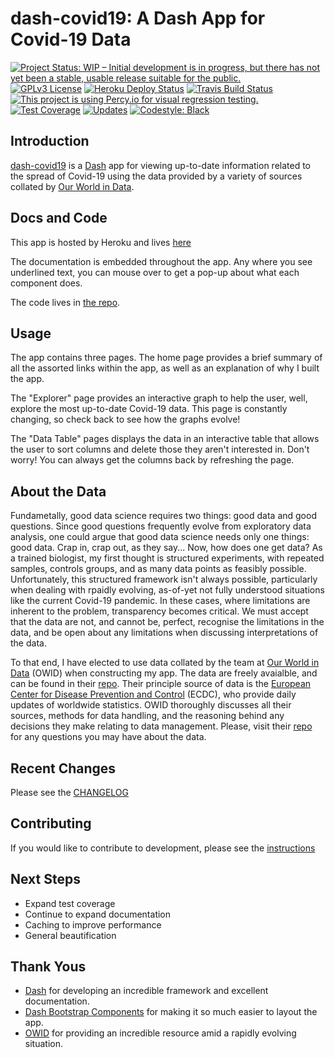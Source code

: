 dash-covid19: A Dash App for Covid-19 Data
==========================================

[![Project Status: WIP – Initial development is in progress, but there has not yet been a stable, usable release suitable for the public.](https://www.repostatus.org/badges/latest/wip.svg)](https://www.repostatus.org/#wip)
[![GPLv3 License](https://img.shields.io/badge/License-GPLv3-blue.svg)](https://www.gnu.org/licenses/gpl-3.0)
[![Heroku Deploy Status](https://heroku-badge.herokuapp.com/?app=dash-covid19-pro)](https://dash-covid19-pro.herokuapp.com/)
[![Travis Build Status](https://travis-ci.org/rbpatt2019/dash-covid19.svg?branch=master)](https://travis-ci.org/rbpatt2019/dash-covid19)
[![This project is using Percy.io for visual regression testing.](https://percy.io/static/images/percy-badge.svg)](https://percy.io/rbpatt2019/dash-covid19)
[![Test Coverage](https://codecov.io/gh/rbpatt2019/dash-covid19/branch/master/graph/badge.svg)](https://codecov.io/gh/rbpatt2019/dash-covid19)
[![Updates](https://pyup.io/repos/github/rbpatt2019/dash-covid19/shield.svg)](https://pyup.io/repos/github/rbpatt2019/dash-covid19/)
[![Codestyle: Black](https://img.shields.io/badge/code%20style-black-000000.svg)](https://github.com/ambv/black)

Introduction
------------

[dash-covid19](https://github.com/rbpatt2019/dash-covid19/) is a
[Dash](https://dash.plotly.com/) app for viewing up-to-date information related
to the spread of Covid-19 using the data provided by a variety of sources collated by [Our World in Data](https://ourworldindata.org/).

Docs and Code
-------------

This app is hosted by Heroku and lives [here](https://dash-covid19-pro.herokuapp.com/)

The documentation is embedded throughout the app. Any where you see underlined text, you can mouse over to get a pop-up about what each component does.

The code lives in [the repo](https://github.com/rbpatt2019/dash-covid19/).

Usage
-----

The app contains three pages. The home page provides a brief summary of all the assorted links within the app, as well as an explanation of why I built the app.

The "Explorer" page provides an interactive graph to help the user, well, explore the most up-to-date Covid-19 data.
This page is constantly changing, so check back to see how the graphs evolve!

The "Data Table" pages displays the data in an interactive table that allows the user to sort columns and delete those they aren't interested in.
Don't worry! You can always get the columns back by refreshing the page.

About the Data
--------------

Fundametally, good data science requires two things: good data and good questions.
Since good questions frequently evolve from exploratory data analysis,
one could argue that good data science needs only one things: good data.
Crap in, crap out, as they say...
Now, how does one get data?
As a trained biologist, my first thought is structured experiments,
with repeated samples, controls groups, and as many data points as feasibly possible.
Unfortunately, this structured framework isn't always possible,
particularly when dealing with rpaidly evolving, as-of-yet not fully understood situations
like the current Covid-19 pandemic.
In these cases, where limitations are inherent to the problem, transparency becomes critical.
We must accept that the data are not, and cannot be, perfect,
recognise the limitations in the data,
and be open about any limitations when discussing interpretations of the data.

To that end, I have elected to use data collated by the team at
[Our World in Data](https://ourworldindata.org/) (OWID)
when constructing my app. The data are freely avaialble, and can be found in their
[repo](https://github.com/owid/covid-19-data/tree/master/public/data).
Their principle source of data is the
[European Center for Disease Prevention and Control](https://www.ecdc.europa.eu/en/publications-data/download-todays-data-geographic-distribution-covid-19-cases-worldwide)
(ECDC), who provide daily updates of worldwide statistics.
OWID thoroughly discusses all their sources, methods for data handling,
and the reasoning behind any decisions they make relating to data management.
Please, visit their [repo](https://github.com/owid/covid-19-data/tree/master/public/data)
for any questions you may have about the data.


Recent Changes
--------------

Please see the
[CHANGELOG](https://github.com/rbpatt2019/dash-covid19/blob/master/CHANGELOG.md)

Contributing
------------

If you would like to contribute to development, please see the [instructions](CONTRIBUTING.md)


Next Steps
----------

- Expand test coverage
- Continue to expand documentation
- Caching to improve performance
- General beautification

Thank Yous
----------

-   [Dash](https://dash.plotly.com/) for developing an incredible
    framework and excellent documentation.
-   [Dash Bootstrap Components](https://dash-bootstrap-components.opensource.faculty.ai/)
    for making it so much easier to layout the app.
-   [OWID](https://ourworldindata.org/) for providing an incredible
	 resource amid a rapidly evolving situation.
